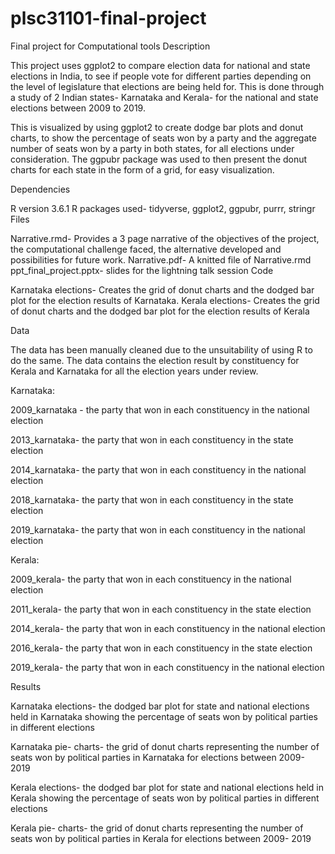 # plsc31101-final-project
Final project for Computational tools
Description

This project uses ggplot2 to compare election data for national and state elections in India, to see if people vote for different parties depending on the level of legislature that elections are being held for. This is done through a study of 2 Indian states- Karnataka and Kerala- for the national and state elections between 2009 to 2019.

This is visualized by using ggplot2 to create dodge bar plots and donut charts, to show the percentage of seats won by a party and the aggregate number of seats won by a party in both states, for all elections under consideration. The ggpubr package was used to then present the donut charts for each state in the form of a grid, for easy visualization.

Dependencies

R version 3.6.1
R packages used- tidyverse, ggplot2, ggpubr, purrr, stringr
Files

Narrative.rmd- Provides a 3 page narrative of the objectives of the project, the computational challenge faced, the alternative developed and possibilities for future work.
Narrative.pdf- A knitted file of Narrative.rmd
ppt_final_project.pptx- slides for the lightning talk session
Code

Karnataka elections- Creates the grid of donut charts and the dodged bar plot for the election results of Karnataka. Kerala elections- Creates the grid of donut charts and the dodged bar plot for the election results of Kerala

Data

The data has been manually cleaned due to the unsuitability of using R to do the same. The data contains the election result by constituency for Kerala and Karnataka for all the election years under review.

Karnataka:

2009_karnataka - the party that won in each constituency in the national election

2013_karnataka- the party that won in each constituency in the state election

2014_karnataka- the party that won in each constituency in the national election

2018_karnataka- the party that won in each constituency in the state election

2019_karnataka- the party that won in each constituency in the national election

Kerala:

2009_kerala- the party that won in each constituency in the national election

2011_kerala- the party that won in each constituency in the state election

2014_kerala- the party that won in each constituency in the national election

2016_kerala- the party that won in each constituency in the state election

2019_kerala- the party that won in each constituency in the national election

Results

Karnataka elections- the dodged bar plot for state and national elections held in Karnataka showing the percentage of seats won by political parties in different elections

Karnataka pie- charts- the grid of donut charts representing the number of seats won by political parties in Karnataka for elections between 2009- 2019

Kerala elections- the dodged bar plot for state and national elections held in Kerala showing the percentage of seats won by political parties in different elections

Kerala pie- charts- the grid of donut charts representing the number of seats won by political parties in Kerala for elections between 2009- 2019